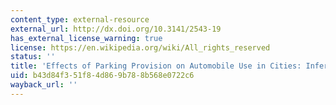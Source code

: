 ```yaml
---
content_type: external-resource
external_url: http://dx.doi.org/10.3141/2543-19
has_external_license_warning: true
license: https://en.wikipedia.org/wiki/All_rights_reserved
status: ''
title: 'Effects of Parking Provision on Automobile Use in Cities: Inferring Causality'
uid: b43d84f3-51f8-4d86-9b78-8b568e0722c6
wayback_url: ''
---
```

